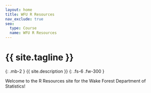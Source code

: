 ```yaml
---
layout: home
title: WFU R Resources
nav_exclude: true
seo:
  type: Course
  name: WFU R Resources
---
```


# {{ site.tagline }}
{: .mb-2 }
{{ site.description }}
{: .fs-6 .fw-300 }

Welcome to the R Resources site for the Wake Forest Department of Statistics!
